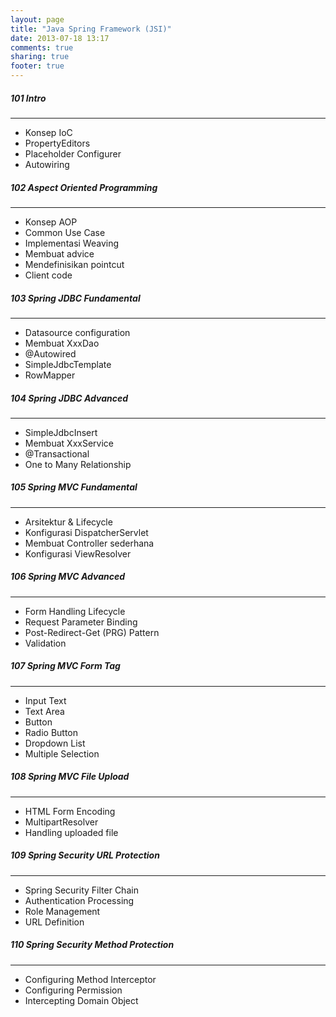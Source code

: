 ```yaml
---
layout: page
title: "Java Spring Framework (JSI)"
date: 2013-07-18 13:17
comments: true
sharing: true
footer: true
---
```


<div markdown class="pageContent">

##### 101 Intro
- - - - - - -
* Konsep IoC
* PropertyEditors
* Placeholder Configurer
* Autowiring

##### 102 Aspect Oriented Programming
- - - - - - -
* Konsep AOP
* Common Use Case
* Implementasi Weaving
* Membuat advice
* Mendefinisikan pointcut
* Client code

##### 103 Spring JDBC Fundamental
- - - - - - -
* Datasource configuration
* Membuat XxxDao
* @Autowired
* SimpleJdbcTemplate
* RowMapper

##### 104 Spring JDBC Advanced
- - - - - - -
* SimpleJdbcInsert
* Membuat XxxService
* @Transactional
* One to Many Relationship

##### 105 Spring MVC Fundamental
- - - - - - -
* Arsitektur & Lifecycle
* Konfigurasi DispatcherServlet
* Membuat Controller sederhana
* Konfigurasi ViewResolver

##### 106 Spring MVC Advanced
- - - - - - -
* Form Handling Lifecycle
* Request Parameter Binding
* Post-Redirect-Get (PRG) Pattern
* Validation

##### 107 Spring MVC Form Tag
- - - - - - -
* Input Text
* Text Area
* Button
* Radio Button
* Dropdown List
* Multiple Selection

##### 108 Spring MVC File Upload
- - - - - - -
* HTML Form Encoding
* MultipartResolver
* Handling uploaded file

##### 109 Spring Security URL Protection
- - - - - - -
* Spring Security Filter Chain
* Authentication Processing
* Role Management
* URL Definition

##### 110 Spring Security Method Protection
- - - - - - -
* Configuring Method Interceptor
* Configuring Permission
* Intercepting Domain Object
